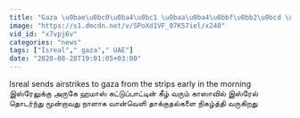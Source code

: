 ```yaml
---
title: "Gaza \u0bae\u0bc0\u0ba4\u0bc1 \u0baa\u0ba4\u0bbf\u0bb2\u0bcd \u0ba8\u0b9f\u0bb5\u0b9f\u0bbf\u0b95\u0bcd\u0b95\u0bc8\u0b95\u0bcd\u0b95\u0bc1 Isreal \u0b85\u0ba9\u0bc1\u0baa\u0bcd\u0baa\u0bbf\u0baf \u0b8f\u0bb5\u0bc1\u0b95\u0ba3\u0bc8\u0b95\u0bb3\u0bcd"
image: "https://s1.dmcdn.net/v/SPoXd1VF_07K57iel/x240"
vid_id: "x7vpj6v"
categories: "news"
tags: ["Isreal"," gaza"," UAE"]
date: "2020-08-28T19:01:05+03:00"
---
```

Isreal sends airstrikes to gaza from the strips early in the morning  <br>இஸ்ரேலுக்கு அருகே ஹமாஸ் கட்டுப்பாட்டின் கீழ் வரும் காஸாவில் இஸ்ரேல் தொடர்ந்து மூன்றாவது நாளாக வான்வெளி தாக்குதல்களை நிகழ்த்தி வருகிறது  <br>
